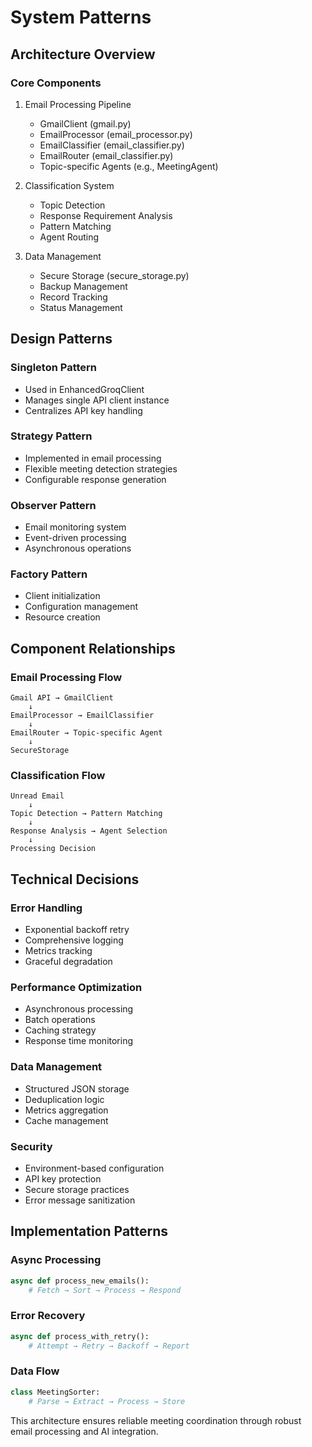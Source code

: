 # System Patterns

## Architecture Overview

### Core Components
1. Email Processing Pipeline
   - GmailClient (gmail.py)
   - EmailProcessor (email_processor.py)
   - EmailClassifier (email_classifier.py)
   - EmailRouter (email_classifier.py)
   - Topic-specific Agents (e.g., MeetingAgent)

2. Classification System
   - Topic Detection
   - Response Requirement Analysis
   - Pattern Matching
   - Agent Routing

3. Data Management
   - Secure Storage (secure_storage.py)
   - Backup Management
   - Record Tracking
   - Status Management

## Design Patterns

### Singleton Pattern
- Used in EnhancedGroqClient
- Manages single API client instance
- Centralizes API key handling

### Strategy Pattern
- Implemented in email processing
- Flexible meeting detection strategies
- Configurable response generation

### Observer Pattern
- Email monitoring system
- Event-driven processing
- Asynchronous operations

### Factory Pattern
- Client initialization
- Configuration management
- Resource creation

## Component Relationships

### Email Processing Flow
```
Gmail API → GmailClient
    ↓
EmailProcessor → EmailClassifier
    ↓
EmailRouter → Topic-specific Agent
    ↓
SecureStorage
```

### Classification Flow
```
Unread Email
    ↓
Topic Detection → Pattern Matching
    ↓
Response Analysis → Agent Selection
    ↓
Processing Decision
```

## Technical Decisions

### Error Handling
- Exponential backoff retry
- Comprehensive logging
- Metrics tracking
- Graceful degradation

### Performance Optimization
- Asynchronous processing
- Batch operations
- Caching strategy
- Response time monitoring

### Data Management
- Structured JSON storage
- Deduplication logic
- Metrics aggregation
- Cache management

### Security
- Environment-based configuration
- API key protection
- Secure storage practices
- Error message sanitization

## Implementation Patterns

### Async Processing
```python
async def process_new_emails():
    # Fetch → Sort → Process → Respond
```

### Error Recovery
```python
async def process_with_retry():
    # Attempt → Retry → Backoff → Report
```

### Data Flow
```python
class MeetingSorter:
    # Parse → Extract → Process → Store
```

This architecture ensures reliable meeting coordination through robust email processing and AI integration.
